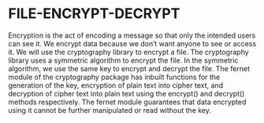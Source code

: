 # FILE-ENCRYPT-DECRYPT

Encryption is the act of encoding a message so that only the intended users can see it. We encrypt data because we don’t want anyone to see or access it.
We will use the cryptography library to encrypt a file. The cryptography library uses a symmetric algorithm to encrypt the file. In the symmetric algorithm, we use the same key to encrypt and decrypt the file. 
The fernet module of the cryptography package has inbuilt functions for the generation of the key, encryption of plain text into cipher text, and decryption of cipher text into plain text using the encrypt() and decrypt() methods respectively. The fernet module guarantees that data encrypted using it cannot be further manipulated or read without the key. 
